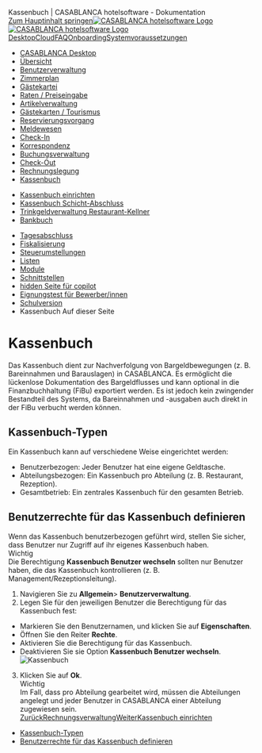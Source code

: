 Kassenbuch | CASABLANCA hotelsoftware - Dokumentation  
[Zum Hauptinhalt springen](https://docs.casablanca.at/desktop/cashbook/#__docusaurus_skipToContent_fallback)[![CASABLANCA hotelsoftware Logo](https://docs.casablanca.at/img/logo.png) ![CASABLANCA hotelsoftware Logo](https://docs.casablanca.at/img/Casablanca_LOGO_2022_neg.png)](https://docs.casablanca.at/) [Desktop](https://docs.casablanca.at/desktop/desktop/)[Cloud](https://docs.casablanca.at/cloud/cloud_systems/)[FAQ](https://docs.casablanca.at/faq)[Onboarding](https://docs.casablanca.at/onboarding/fiscalization)[Systemvoraussetzungen](https://docs.casablanca.at/system_requirements)  
* [CASABLANCA Desktop](https://docs.casablanca.at/desktop/desktop/)
* [Übersicht](https://docs.casablanca.at/desktop/interface/)
* [Benutzerverwaltung](https://docs.casablanca.at/desktop/user_management/)
* [Zimmerplan](https://docs.casablanca.at/desktop/room_plan/)
* [Gästekartei](https://docs.casablanca.at/desktop/guest_profile/)
* [Raten / Preiseingabe](https://docs.casablanca.at/desktop/raten/)
* [Artikelverwaltung](https://docs.casablanca.at/desktop/articles/)
* [Gästekarten / Tourismus](https://docs.casablanca.at/desktop/guest_cards/)
* [Reservierungsvorgang](https://docs.casablanca.at/desktop/reservation_process/)
* [Meldewesen](https://docs.casablanca.at/desktop/registration/)
* [Check-In](https://docs.casablanca.at/desktop/check_in/)
* [Korrespondenz](https://docs.casablanca.at/desktop/correspondence/)
* [Buchungsverwaltung](https://docs.casablanca.at/desktop/account/)
* [Check-Out](https://docs.casablanca.at/desktop/check-out/)
* [Rechnungslegung](https://docs.casablanca.at/desktop/accounting/)
* [Kassenbuch](https://docs.casablanca.at/desktop/cashbook/)
+ [Kassenbuch einrichten](https://docs.casablanca.at/desktop/cashbook/cashbook_create)
+ [Kassenbuch Schicht-Abschluss](https://docs.casablanca.at/desktop/cashbook/cashbook_per_user)
+ [Trinkgeldverwaltung Restaurant-Kellner](https://docs.casablanca.at/desktop/cashbook/tip_management)
+ [Bankbuch](https://docs.casablanca.at/desktop/cashbook/bankbook)
* [Tagesabschluss](https://docs.casablanca.at/desktop/daily_closing/)
* [Fiskalisierung](https://docs.casablanca.at/desktop/fiscalization/)
* [Steuerumstellungen](https://docs.casablanca.at/desktop/tax_changes/)
* [Listen](https://docs.casablanca.at/desktop/lists/)
* [Module](https://docs.casablanca.at/desktop/module/)
* [Schnittstellen](https://docs.casablanca.at/desktop/interfaces/)
* [hidden Seite für copilot](https://docs.casablanca.at/desktop/hidden_copilot)
* [Eignungstest für Bewerber/innen](https://docs.casablanca.at/desktop/qualification)
* [Schulversion](https://docs.casablanca.at/desktop/schoolversion)  
* Kassenbuch
Auf dieser Seite

# Kassenbuch  
Das Kassenbuch dient zur Nachverfolgung von Bargeldbewegungen (z. B. Bareinnahmen und Barauslagen) in CASABLANCA. Es ermöglicht die lückenlose Dokumentation des Bargeldflusses und kann optional in die Finanzbuchhaltung (FiBu) exportiert werden. Es ist jedoch kein zwingender Bestandteil des Systems, da Bareinnahmen und -ausgaben auch direkt in der FiBu verbucht werden können.

## Kassenbuch-Typen[](https://docs.casablanca.at/desktop/cashbook/#kassenbuch-typen "Direkter Link zu Kassenbuch-Typen")  
Ein Kassenbuch kann auf verschiedene Weise eingerichtet werden:  
* Benutzerbezogen: Jeder Benutzer hat eine eigene Geldtasche.
* Abteilungsbezogen: Ein Kassenbuch pro Abteilung (z. B. Restaurant, Rezeption).
* Gesamtbetrieb: Ein zentrales Kassenbuch für den gesamten Betrieb.

## Benutzerrechte für das Kassenbuch definieren[](https://docs.casablanca.at/desktop/cashbook/#benutzerrechte-für-das-kassenbuch-definieren "Direkter Link zu Benutzerrechte für das Kassenbuch definieren")  
Wenn das Kassenbuch benutzerbezogen geführt wird, stellen Sie sicher, dass Benutzer nur Zugriff auf ihr eigenes Kassenbuch haben.  
Wichtig  
Die Berechtigung **Kassenbuch Benutzer wechseln** sollten nur Benutzer haben, die das Kassenbuch kontrollieren (z. B. Management/Rezeptionsleitung).  
1. Navigieren Sie zu **Allgemein**> **Benutzerverwaltung**.
2. Legen Sie für den jeweiligen Benutzer die Berechtigung für das Kassenbuch fest:
* Markieren Sie den Benutzernamen, und klicken Sie auf **Eigenschaften**.
* Öffnen Sie den Reiter **Rechte**.
* Aktivieren Sie die Berechtigung für das Kassenbuch.
* Deaktivieren Sie sie Option **Kassenbuch Benutzer wechseln**.  
![Kassenbuch](https://docs.casablanca.at/assets/images/benutzer_wechseln-3317f498a1b97823bb8fefc442720d05.png "Kassenbuch Benutzer")  
3. Klicken Sie auf **Ok**.  
Wichtig  
Im Fall, dass pro Abteilung gearbeitet wird, müssen die Abteilungen angelegt und jeder Benutzer in CASABLANCA einer Abteilung zugewiesen sein.  
[ZurückRechnungsverwaltung](https://docs.casablanca.at/desktop/accounting/invoice_management/)[WeiterKassenbuch einrichten](https://docs.casablanca.at/desktop/cashbook/cashbook_create)  
* [Kassenbuch-Typen](https://docs.casablanca.at/desktop/cashbook/#kassenbuch-typen)
* [Benutzerrechte für das Kassenbuch definieren](https://docs.casablanca.at/desktop/cashbook/#benutzerrechte-für-das-kassenbuch-definieren)